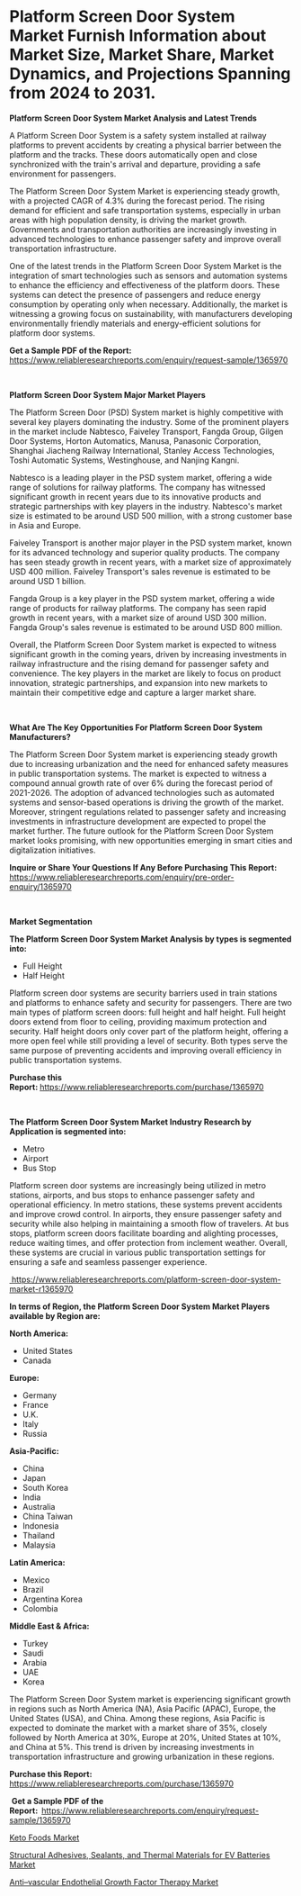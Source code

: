 <p><h1>Platform Screen Door System Market Furnish Information about Market Size, Market Share, Market Dynamics, and Projections Spanning from 2024 to 2031.</h1></p><p><strong>Platform Screen Door System Market Analysis and Latest Trends</strong></p>
<p><p>A Platform Screen Door System is a safety system installed at railway platforms to prevent accidents by creating a physical barrier between the platform and the tracks. These doors automatically open and close synchronized with the train's arrival and departure, providing a safe environment for passengers.</p><p>The Platform Screen Door System Market is experiencing steady growth, with a projected CAGR of 4.3% during the forecast period. The rising demand for efficient and safe transportation systems, especially in urban areas with high population density, is driving the market growth. Governments and transportation authorities are increasingly investing in advanced technologies to enhance passenger safety and improve overall transportation infrastructure.</p><p>One of the latest trends in the Platform Screen Door System Market is the integration of smart technologies such as sensors and automation systems to enhance the efficiency and effectiveness of the platform doors. These systems can detect the presence of passengers and reduce energy consumption by operating only when necessary. Additionally, the market is witnessing a growing focus on sustainability, with manufacturers developing environmentally friendly materials and energy-efficient solutions for platform door systems.</p></p>
<p><strong>Get a Sample PDF of the Report:&nbsp;</strong> <a href="https://www.reliableresearchreports.com/enquiry/request-sample/1365970">https://www.reliableresearchreports.com/enquiry/request-sample/1365970</a></p>
<p>&nbsp;</p>
<p><strong>Platform Screen Door System Major Market Players</strong></p>
<p><p>The Platform Screen Door (PSD) System market is highly competitive with several key players dominating the industry. Some of the prominent players in the market include Nabtesco, Faiveley Transport, Fangda Group, Gilgen Door Systems, Horton Automatics, Manusa, Panasonic Corporation, Shanghai Jiacheng Railway International, Stanley Access Technologies, Toshi Automatic Systems, Westinghouse, and Nanjing Kangni.</p><p>Nabtesco is a leading player in the PSD system market, offering a wide range of solutions for railway platforms. The company has witnessed significant growth in recent years due to its innovative products and strategic partnerships with key players in the industry. Nabtesco's market size is estimated to be around USD 500 million, with a strong customer base in Asia and Europe.</p><p>Faiveley Transport is another major player in the PSD system market, known for its advanced technology and superior quality products. The company has seen steady growth in recent years, with a market size of approximately USD 400 million. Faiveley Transport's sales revenue is estimated to be around USD 1 billion.</p><p>Fangda Group is a key player in the PSD system market, offering a wide range of products for railway platforms. The company has seen rapid growth in recent years, with a market size of around USD 300 million. Fangda Group's sales revenue is estimated to be around USD 800 million.</p><p>Overall, the Platform Screen Door System market is expected to witness significant growth in the coming years, driven by increasing investments in railway infrastructure and the rising demand for passenger safety and convenience. The key players in the market are likely to focus on product innovation, strategic partnerships, and expansion into new markets to maintain their competitive edge and capture a larger market share.</p></p>
<p>&nbsp;</p>
<p><strong>What Are The Key Opportunities For Platform Screen Door System Manufacturers?</strong></p>
<p><p>The Platform Screen Door System market is experiencing steady growth due to increasing urbanization and the need for enhanced safety measures in public transportation systems. The market is expected to witness a compound annual growth rate of over 6% during the forecast period of 2021-2026. The adoption of advanced technologies such as automated systems and sensor-based operations is driving the growth of the market. Moreover, stringent regulations related to passenger safety and increasing investments in infrastructure development are expected to propel the market further. The future outlook for the Platform Screen Door System market looks promising, with new opportunities emerging in smart cities and digitalization initiatives.</p></p>
<p><strong>Inquire or Share Your Questions If Any Before Purchasing This Report:</strong> <a href="https://www.reliableresearchreports.com/enquiry/pre-order-enquiry/1365970">https://www.reliableresearchreports.com/enquiry/pre-order-enquiry/1365970</a></p>
<p>&nbsp;</p>
<p><strong>Market Segmentation</strong></p>
<p><strong>The Platform Screen Door System Market Analysis by types is segmented into:</strong></p>
<p><ul><li>Full Height</li><li>Half Height</li></ul></p>
<p><p>Platform screen door systems are security barriers used in train stations and platforms to enhance safety and security for passengers. There are two main types of platform screen doors: full height and half height. Full height doors extend from floor to ceiling, providing maximum protection and security. Half height doors only cover part of the platform height, offering a more open feel while still providing a level of security. Both types serve the same purpose of preventing accidents and improving overall efficiency in public transportation systems.</p></p>
<p><strong>Purchase this Report:&nbsp;</strong><a href="https://www.reliableresearchreports.com/purchase/1365970">https://www.reliableresearchreports.com/purchase/1365970</a></p>
<p>&nbsp;</p>
<p><strong>The Platform Screen Door System Market Industry Research by Application is segmented into:</strong></p>
<p><ul><li>Metro</li><li>Airport</li><li>Bus Stop</li></ul></p>
<p><p>Platform screen door systems are increasingly being utilized in metro stations, airports, and bus stops to enhance passenger safety and operational efficiency. In metro stations, these systems prevent accidents and improve crowd control. In airports, they ensure passenger safety and security while also helping in maintaining a smooth flow of travelers. At bus stops, platform screen doors facilitate boarding and alighting processes, reduce waiting times, and offer protection from inclement weather. Overall, these systems are crucial in various public transportation settings for ensuring a safe and seamless passenger experience.</p></p>
<p><a href="https://www.reliableresearchreports.com/platform-screen-door-system-market-r1365970">&nbsp;https://www.reliableresearchreports.com/platform-screen-door-system-market-r1365970</a></p>
<p><strong>In terms of Region, the Platform Screen Door System Market Players available by Region are:</strong></p>
<p>
    <p> <strong> North America: </strong>
        <ul>
            <li>United States</li>
            <li>Canada</li>
        </ul>
        </p> 
    <p> <strong> Europe: </strong>
        <ul>
            <li>Germany</li>
            <li>France</li>
            <li>U.K.</li>
            <li>Italy</li>
            <li>Russia</li>
        </ul>
        </p> 
    <p> <strong> Asia-Pacific: </strong>
        <ul>
            <li>China</li>
            <li>Japan</li>
            <li>South Korea</li>
            <li>India</li>
            <li>Australia</li>
            <li>China Taiwan</li>
            <li>Indonesia</li>
            <li>Thailand</li>
            <li>Malaysia</li>
        </ul>
        </p> 
    <p> <strong> Latin America: </strong>
        <ul>
            <li>Mexico</li>
            <li>Brazil</li>
            <li>Argentina Korea</li>
            <li>Colombia</li>
        </ul>
        </p> 
    <p> <strong> Middle East & Africa: </strong>
        <ul>
            <li>Turkey</li>
            <li>Saudi</li>
            <li>Arabia</li>
            <li>UAE</li>
            <li>Korea</li>
        </ul>
    </p>
    </p>
<p><p>The Platform Screen Door System market is experiencing significant growth in regions such as North America (NA), Asia Pacific (APAC), Europe, the United States (USA), and China. Among these regions, Asia Pacific is expected to dominate the market with a market share of 35%, closely followed by North America at 30%, Europe at 20%, United States at 10%, and China at 5%. This trend is driven by increasing investments in transportation infrastructure and growing urbanization in these regions.</p></p>
<p><strong>Purchase this Report: </strong><a href="https://www.reliableresearchreports.com/purchase/1365970">https://www.reliableresearchreports.com/purchase/1365970</a></p>
<p>&nbsp;<strong>Get a Sample PDF of the Report:&nbsp;&nbsp;</strong><a href="https://www.reliableresearchreports.com/enquiry/request-sample/1365970">https://www.reliableresearchreports.com/enquiry/request-sample/1365970</a></p>
<p><strong></strong></p>
<p><p><a href="https://github.com/EdwarWatkinXXdd/Market-Research-Report-List-1/blob/main/keto-foods-market.md">Keto Foods Market</a></p><p><a href="https://github.com/LoganChynna/Market-Research-Report-List-1/blob/main/structural-adhesives-sealants-and-thermal-materials-for-ev-batteries-market.md">Structural Adhesives, Sealants, and Thermal Materials for EV Batteries Market</a></p><p><a href="https://github.com/hzxpgedq27/Market-Research-Report-List-1/blob/main/antivascular-endothelial-growth-factor-therapy-market.md">Anti–vascular Endothelial Growth Factor Therapy Market</a></p></p>